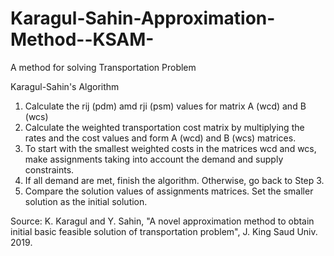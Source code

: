 # Karagul-Sahin-Approximation-Method--KSAM-
 A method for solving Transportation Problem

Karagul-Sahin's Algorithm
1. Calculate the rij (pdm) amd rji (psm) values for matrix A (wcd) and B (wcs)
2. Calculate the weighted transportation cost matrix by multiplying the rates and the cost values and form A (wcd) and B (wcs) matrices.
3. To start with the smallest weighted costs in the matrices wcd and wcs, make assignments taking into account the demand and supply constraints.
4. If all demand are met, finish the algorithm. Otherwise, go back to Step 3.
5. Compare the solution values of assignments matrices. Set the smaller solution as the initial solution.

Source: K. Karagul and Y. Sahin, "A novel approximation method to obtain initial basic feasible solution of transportation problem", J. King Saud Univ. 2019.
